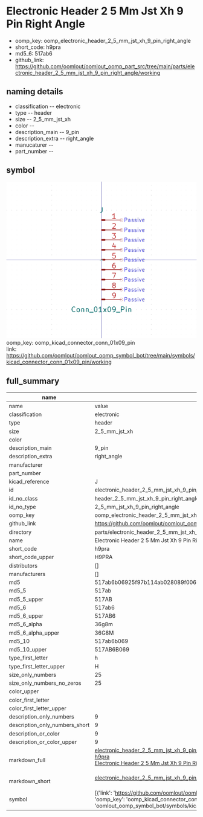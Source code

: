 # Electronic Header 2 5 Mm Jst Xh 9 Pin Right Angle

  
* oomp_key: oomp_electronic_header_2_5_mm_jst_xh_9_pin_right_angle 
* short_code: h9pra
* md5_6: 517ab6  
* github_link: https://github.com/oomlout/oomlout_oomp_part_src/tree/main/parts/electronic_header_2_5_mm_jst_xh_9_pin_right_angle/working  
## naming details
* classification -- electronic
* type -- header
* size -- 2_5_mm_jst_xh
* color -- 
* description_main -- 9_pin
* description_extra -- right_angle
* manucaturer -- 
* part_number -- 



## symbol

![](symbol/0/working/working_600.png)  
oomp_key: oomp_kicad_connector_conn_01x09_pin  
link: https://github.com/oomlout/oomlout_oomp_symbol_bot/tree/main/symbols/kicad_connector_conn_01x09_pin/working  


## full_summary
| name | value | 
| --- | --- | 
| name | value | 
| classification | electronic | 
| type | header | 
| size | 2_5_mm_jst_xh | 
| color |  | 
| description_main | 9_pin | 
| description_extra | right_angle | 
| manufacturer |  | 
| part_number |  | 
| kicad_reference | J | 
| id | electronic_header_2_5_mm_jst_xh_9_pin_right_angle | 
| id_no_class | header_2_5_mm_jst_xh_9_pin_right_angle | 
| id_no_type | 2_5_mm_jst_xh_9_pin_right_angle | 
| oomp_key | oomp_electronic_header_2_5_mm_jst_xh_9_pin_right_angle | 
| github_link | https://github.com/oomlout/oomlout_oomp_part_src/tree/main/parts/electronic_header_2_5_mm_jst_xh_9_pin_right_angle/working | 
| directory | parts/electronic_header_2_5_mm_jst_xh_9_pin_right_angle | 
| name | Electronic Header 2 5 Mm Jst Xh 9 Pin Right Angle | 
| short_code | h9pra | 
| short_code_upper | H9PRA | 
| distributors | [] | 
| manufacturers | [] | 
| md5 | 517ab6b06925f97b114ab028089f006e | 
| md5_5 | 517ab | 
| md5_5_upper | 517AB | 
| md5_6 | 517ab6 | 
| md5_6_upper | 517AB6 | 
| md5_6_alpha | 36g8m | 
| md5_6_alpha_upper | 36G8M | 
| md5_10 | 517ab6b069 | 
| md5_10_upper | 517AB6B069 | 
| type_first_letter | h | 
| type_first_letter_upper | H | 
| size_only_numbers | 25 | 
| size_only_numbers_no_zeros | 25 | 
| color_upper |  | 
| color_first_letter |  | 
| color_first_letter_upper |  | 
| description_only_numbers | 9 | 
| description_only_numbers_short | 9 | 
| description_or_color | 9 | 
| description_or_color_upper | 9 | 
| markdown_full | [electronic_header_2_5_mm_jst_xh_9_pin_right_angle](https://github.com/oomlout/oomlout_oomp_part_src/tree/main/parts/electronic_header_2_5_mm_jst_xh_9_pin_right_angle/working)<br>[h9pra](https://github.com/oomlout/oomlout_oomp_part_src/tree/main/parts/electronic_header_2_5_mm_jst_xh_9_pin_right_angle/working)<br>[Electronic Header 2 5 Mm Jst Xh 9 Pin Right Angle](https://github.com/oomlout/oomlout_oomp_part_src/tree/main/parts/electronic_header_2_5_mm_jst_xh_9_pin_right_angle/working)<br><br> | 
| markdown_short | [electronic_header_2_5_mm_jst_xh_9_pin_right_angle](https://github.com/oomlout/oomlout_oomp_part_src/tree/main/parts/electronic_header_2_5_mm_jst_xh_9_pin_right_angle/working)<br><br> | 
| symbol | [{'link': 'https://github.com/oomlout/oomlout_oomp_symbol_bot/tree/main/symbols/kicad_connector_conn_01x09_pin', 'oomp_key': 'oomp_kicad_connector_conn_01x09_pin', 'directory': 'oomlout_oomp_symbol_bot/symbols/kicad_connector_conn_01x09_pin//working/working.kicad_sym'}] | 
